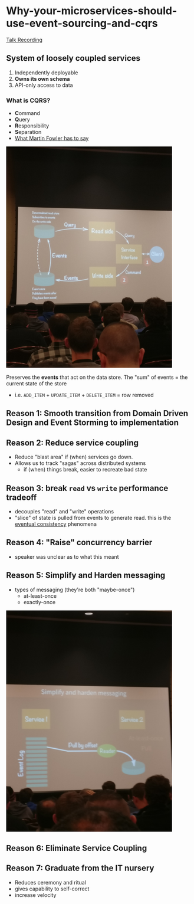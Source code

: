 # Why-your-microservices-should-use-event-sourcing-and-cqrs
[Talk Recording](https://www.youtube.com/watch?v=NY9spSccR-0&amp=&t=428s)
## System of loosely coupled services
1. Independently deployable
1. **Owns its own schema**
1. API-only access to data

### What is CQRS?
- **C**ommand
- **Q**uery
- **R**esponsibility
- **S**eparation
- [What Martin Fowler has to say](https://martinfowler.com/bliki/CQRS.html)

<img src="diagram.jpg" width="450">

Preserves the **events** that act on the data store. The "sum" of events = the current state of the store
- i.e. `ADD_ITEM` + `UPDATE_ITEM` + `DELETE_ITEM` = row removed


## Reason 1: Smooth transition from Domain Driven Design and Event Storming to implementation

## Reason 2: Reduce service coupling
- Reduce "blast area" if (when) services go down.
- Allows us to track "sagas" across distributed systems
    - if (when) things break, easier to recreate bad state

## Reason 3: break `read` vs `write` performance tradeoff
- decouples "read" and "write" operations
- "slice" of state is pulled from events to generate read.  this is the [eventual consistency](https://en.wikipedia.org/wiki/Eventual_consistency) phenomena

## Reason 4: "Raise" concurrency barrier
- speaker was unclear as to what this meant

## Reason 5: Simplify and Harden messaging
- types of messaging (they're both "maybe-once")
    - at-least-once
    - exactly-once

<img src="messaging.jpg" width="450">

## Reason 6: Eliminate Service Coupling
## Reason 7: Graduate from the IT nursery
- Reduces ceremony and ritual 
- gives capability to self-correct
- increase velocity